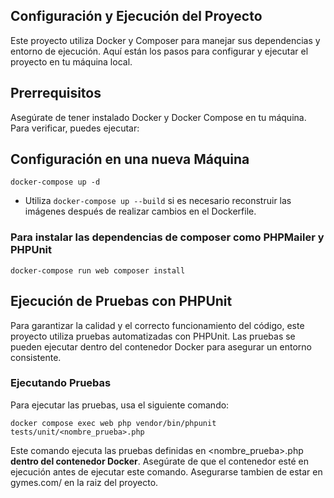 ## Configuración y Ejecución del Proyecto
Este proyecto utiliza Docker y Composer para manejar sus dependencias y entorno de ejecución. Aquí están los pasos para configurar y ejecutar el proyecto en tu máquina local.

## Prerrequisitos
Asegúrate de tener instalado Docker y Docker Compose en tu máquina. Para verificar, puedes ejecutar:

## Configuración en una nueva Máquina
 `docker-compose up -d`
- Utiliza `docker-compose up --build` si es necesario reconstruir las imágenes después de realizar cambios en el Dockerfile.
### Para instalar las dependencias de composer como PHPMailer y PHPUnit
`docker-compose run web composer install`

## Ejecución de Pruebas con PHPUnit
Para garantizar la calidad y el correcto funcionamiento del código, este proyecto utiliza pruebas automatizadas con PHPUnit. Las pruebas se pueden ejecutar dentro del contenedor Docker para asegurar un entorno consistente.

### Ejecutando Pruebas
Para ejecutar las pruebas, usa el siguiente comando:

`docker compose exec web php vendor/bin/phpunit tests/unit/<nombre_prueba>.php`

Este comando ejecuta las pruebas definidas en <nombre_prueba>.php **dentro del contenedor Docker**. Asegúrate de que el contenedor esté en ejecución antes de ejecutar este comando. Asegurarse tambien de estar en gymes.com/ en la raiz del proyecto.
